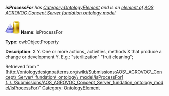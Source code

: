 ___isProcessFor__ has [Category:OntologyElement](../../Category/OntologyElement "Category:OntologyElement") and is an [element of](../../Property/ElementOf "Property:ElementOf") [AOS AGROVOC Concept Server fundation ontology model](../../Submissions/AOS_AGROVOC_Concept_Server_fundation_ontology_model "Submissions:AOS AGROVOC Concept Server fundation ontology model")_


  




[![ObjectProperty](../../images/thumb/c/c3/ObjectProperty.gif/45px-ObjectProperty.gif)](../../Image/ObjectProperty.gif "ObjectProperty")
__Name__: isProcessFor 


__Type:__ owl:ObjectProperty 


__Description__: X <is process for> Y. One or more actions, activities, methods X that produce a change or development Y. E.g.: "sterilization" <is process for> "fruit cleaning"; 





Retrieved from "[http://ontologydesignpatterns.org/wiki/Submissions:AOS\_AGROVOC\_Concept\_Server\_fundation\_ontology\_model/isProcessFor](../../Submissions/AOS_AGROVOC_Concept_Server_fundation_ontology_model/isProcessFor)"
 [Category](http://ontologydesignpatterns.org/wiki/Special:Categories "Special:Categories"): [OntologyElement](../../Category/OntologyElement "Category:OntologyElement")